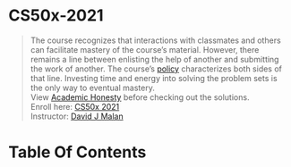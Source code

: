 # CS50x-2021
> The course recognizes that interactions with classmates and others can facilitate mastery of the course’s material. However, there remains a line between enlisting the help of another and submitting the work of another. The course’s [policy](https://cs50.harvard.edu/x/2021/honesty/#policy) characterizes both sides of that line. Investing time and energy into solving the problem sets is the only way to eventual mastery.\
> View [Academic Honesty](https://cs50.harvard.edu/x/2021/honesty/) before checking out the solutions.\
Enroll here: [CS50x 2021](https://cs50.harvard.edu/x/2021/)\
Instructor: [David J Malan](https://cs.harvard.edu/malan/)

# Table Of Contents
 
